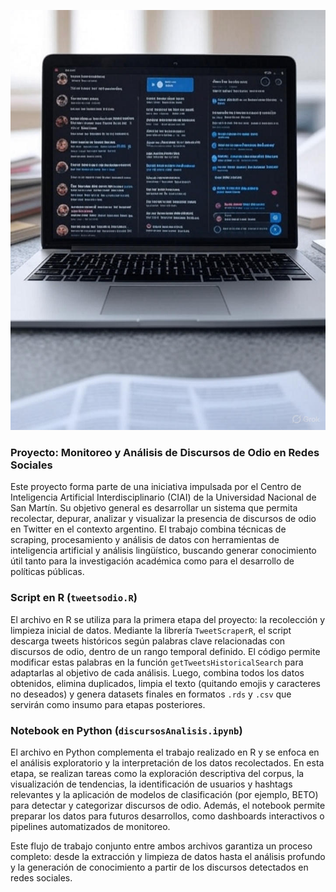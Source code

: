 ![Portada del proyecto](image.jpg)


### Proyecto: Monitoreo y Análisis de Discursos de Odio en Redes Sociales

Este proyecto forma parte de una iniciativa impulsada por el Centro de Inteligencia Artificial Interdisciplinario (CIAI) de la Universidad Nacional de San Martín. Su objetivo general es desarrollar un sistema que permita recolectar, depurar, analizar y visualizar la presencia de discursos de odio en Twitter en el contexto argentino. El trabajo combina técnicas de scraping, procesamiento y análisis de datos con herramientas de inteligencia artificial y análisis lingüístico, buscando generar conocimiento útil tanto para la investigación académica como para el desarrollo de políticas públicas.

### Script en R (`tweetsodio.R`)

El archivo en R se utiliza para la primera etapa del proyecto: la recolección y limpieza inicial de datos. Mediante la librería `TweetScraperR`, el script descarga tweets históricos según palabras clave relacionadas con discursos de odio, dentro de un rango temporal definido. El código permite modificar estas palabras en la función `getTweetsHistoricalSearch` para adaptarlas al objetivo de cada análisis. Luego, combina todos los datos obtenidos, elimina duplicados, limpia el texto (quitando emojis y caracteres no deseados) y genera datasets finales en formatos `.rds` y `.csv` que servirán como insumo para etapas posteriores.

### Notebook en Python (`discursosAnalisis.ipynb`)

El archivo en Python complementa el trabajo realizado en R y se enfoca en el análisis exploratorio y la interpretación de los datos recolectados. En esta etapa, se realizan tareas como la exploración descriptiva del corpus, la visualización de tendencias, la identificación de usuarios y hashtags relevantes y la aplicación de modelos de clasificación (por ejemplo, BETO) para detectar y categorizar discursos de odio. Además, el notebook permite preparar los datos para futuros desarrollos, como dashboards interactivos o pipelines automatizados de monitoreo.

Este flujo de trabajo conjunto entre ambos archivos garantiza un proceso completo: desde la extracción y limpieza de datos hasta el análisis profundo y la generación de conocimiento a partir de los discursos detectados en redes sociales.
